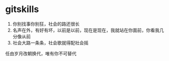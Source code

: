# gitskills

1. 你别找事你别狂，社会的路还很长
2. 名声在外，有好有坏，以前是以前，现在是现在，我就站在你面前，你看我几分像从前
3. 社会大路一条条，社会歌就得配社会摇

任由岁月改朝换代，唯有你不可替代
